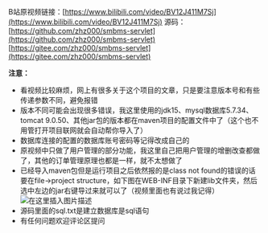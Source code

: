 B站原视频链接：[https://www.bilibili.com/video/BV12J411M7Sj](https://www.bilibili.com/video/BV12J411M7Sj)
源码：[https://github.com/zhz000/smbms-servlet](https://github.com/zhz000/smbms-servlet)      [https://gitee.com/zhz000/smbms-servlet](https://gitee.com/zhz000/smbms-servlet)


**注意：**
- 看视频比较麻烦，网上有很多关于这个项目的文章，只是要注意版本号和有些传递参数不同，避免报错
- 版本不同可能会出现很多错误，我这里使用的jdk15、mysql数据库5.7.34、tomcat 9.0.50、其他jar包的版本都在maven项目的配置文件中了（这个也不用管打开项目联网就会自动帮你导入了）
- 数据库连接的配置的数据库账号密码等记得改成自己的
- 原视频中只做了用户管理的部分功能，我这里自己把用户管理的增删改查都做了，其他的订单管理原理也都是一样，就不太想做了
- 已经导入maven包但是运行项目之后依然报的是class not found的错误的话要在file->project structure，如下图在WEB-INF目录下新建lib文件夹，然后选中左边的jar右键导过来就可以了（视频里面也有说过我记得）
![在这里插入图片描述](https://img-blog.csdnimg.cn/7f537ccab7394cf2814773c18ce3cc17.png?x-oss-process=image/watermark,type_ZmFuZ3poZW5naGVpdGk,shadow_10,text_aHR0cHM6Ly9ibG9nLmNzZG4ubmV0L3FxXzQzNzk0NjMz,size_16,color_FFFFFF,t_70)
- 源码里面的sql.txt是建立数据库是sql语句
- 有任何问题欢迎评论区提问

